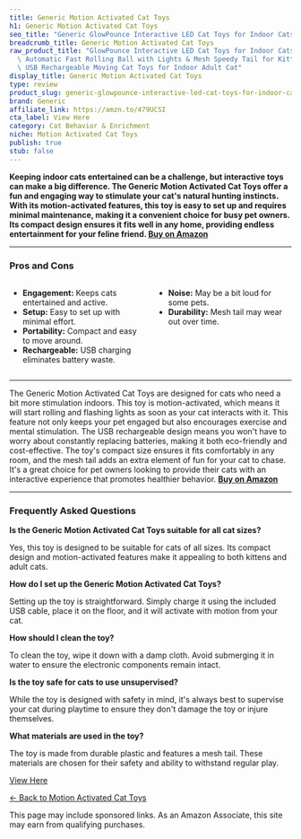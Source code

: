 ```yaml
---
title: Generic Motion Activated Cat Toys
h1: Generic Motion Activated Cat Toys
seo_title: "Generic GlowPounce Interactive LED Cat Toys for Indoor Cats\u2026"
breadcrumb_title: Generic Motion Activated Cat Toys
raw_product_title: "GlowPounce Interactive LED Cat Toys for Indoor Cats \u2013 Motion-Activated\
  \ Automatic Fast Rolling Ball with Lights & Mesh Speedy Tail for Kittens \u2013\
  \ USB Rechargeable Moving Cat Toys for Indoor Adult Cat"
display_title: Generic Motion Activated Cat Toys
type: review
product_slug: generic-glowpounce-interactive-led-cat-toys-for-indoor-cats-motion-acti-7aed4616
brand: Generic
affiliate_link: https://amzn.to/479UCSI
cta_label: View Here
category: Cat Behavior & Enrichment
niche: Motion Activated Cat Toys
publish: true
stub: false
---
```


<div id="intro" class="full-width">
  <p><strong>Keeping indoor cats entertained can be a challenge, but interactive toys can make a big difference. The Generic Motion Activated Cat Toys offer a fun and engaging way to stimulate your cat's natural hunting instincts. With its motion-activated features, this toy is easy to set up and requires minimal maintenance, making it a convenient choice for busy pet owners. Its compact design ensures it fits well in any home, providing endless entertainment for your feline friend. <a href="https://amzn.to/479UCSI" rel="nofollow sponsored noopener" target="_blank"><strong>Buy on Amazon</strong></a></strong></p>
</div>

<hr />
<h3 id="pros-cons">Pros and Cons</h3>
<div class="pc-grid" style="display:grid;grid-template-columns:1fr 1fr;gap:16px;">
  <ul>
    <li><strong>Engagement:</strong> Keeps cats entertained and active.</li>
    <li><strong>Setup:</strong> Easy to set up with minimal effort.</li>
    <li><strong>Portability:</strong> Compact and easy to move around.</li>
    <li><strong>Rechargeable:</strong> USB charging eliminates battery waste.</li>
  </ul>
  <ul>
    <li><strong>Noise:</strong> May be a bit loud for some pets.</li>
    <li><strong>Durability:</strong> Mesh tail may wear out over time.</li>
  </ul>
</div>
<hr />

<div class="full-width">
  <p>The Generic Motion Activated Cat Toys are designed for cats who need a bit more stimulation indoors. This toy is motion-activated, which means it will start rolling and flashing lights as soon as your cat interacts with it. This feature not only keeps your pet engaged but also encourages exercise and mental stimulation. The USB rechargeable design means you won't have to worry about constantly replacing batteries, making it both eco-friendly and cost-effective. The toy's compact size ensures it fits comfortably in any room, and the mesh tail adds an extra element of fun for your cat to chase. It's a great choice for pet owners looking to provide their cats with an interactive experience that promotes healthier behavior. <a href="https://amzn.to/479UCSI" rel="nofollow sponsored noopener" target="_blank"><strong>Buy on Amazon</strong></a></p>
</div>

<hr />
<h3 id="faqs">Frequently Asked Questions</h3>

<p><strong>Is the Generic Motion Activated Cat Toys suitable for all cat sizes?</strong></p>
<p>Yes, this toy is designed to be suitable for cats of all sizes. Its compact design and motion-activated features make it appealing to both kittens and adult cats.</p>

<p><strong>How do I set up the Generic Motion Activated Cat Toys?</strong></p>
<p>Setting up the toy is straightforward. Simply charge it using the included USB cable, place it on the floor, and it will activate with motion from your cat.</p>

<p><strong>How should I clean the toy?</strong></p>
<p>To clean the toy, wipe it down with a damp cloth. Avoid submerging it in water to ensure the electronic components remain intact.</p>

<p><strong>Is the toy safe for cats to use unsupervised?</strong></p>
<p>While the toy is designed with safety in mind, it's always best to supervise your cat during playtime to ensure they don't damage the toy or injure themselves.</p>

<p><strong>What materials are used in the toy?</strong></p>
<p>The toy is made from durable plastic and features a mesh tail. These materials are chosen for their safety and ability to withstand regular play.</p>
<p><a class="btn" href="https://amzn.to/479UCSI" target="_blank" rel="nofollow sponsored noopener">View Here</a></p>
<p><a href="/roundups/cat-behavior-enrichment/motion-activated-cat-toys/">← Back to Motion Activated Cat Toys</a></p>
<aside class="disclosure">This page may include sponsored links. As an Amazon Associate, this site may earn from qualifying purchases.</aside>
